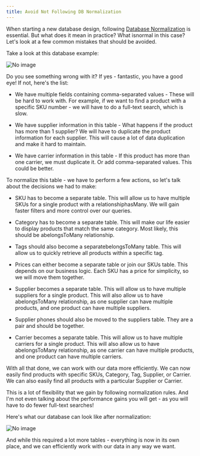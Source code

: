 ```yaml
---
title: Avoid Not Following DB Normalization
---
```


When starting a new database design, following [Database Normalization](https://en.wikipedia.org/wiki/Database_normalization) is essential. But what does it mean in practice? What is<span class="text-[13px] bg-[#EDEEF3] px-2 py-1">normal</span> in this case? Let's look at a few common mistakes that should be avoided.

Take a look at this database example:

![No image](/images/47_img1.png)

Do you see something wrong with it? If yes - fantastic, you have a good eye! If not, here's the list:

- We have multiple fields containing comma-separated values - These will be hard to work with. For example, if we want to find a product with a specific SKU number - we will have to do a full-text search, which is slow.

- We have supplier information in this table - What happens if the product has more than 1 supplier? We will have to duplicate the product information for each supplier. This will cause a lot of data duplication and make it hard to maintain.

- We have carrier information in this table - If this product has more than one carrier, we must duplicate it. Or add comma-separated values. This could be better.

To normalize this table - we have to perform a few actions, so let's talk about the decisions we had to make:

- SKU has to become a separate table. This will allow us to have multiple SKUs for a single product with a relationship<span class="text-[13px] bg-[#EDEEF3] px-2 py-1">hasMany</span>. We will gain faster filters and more control over our queries.

- Category has to become a separate table. This will make our life easier to display products that match the same category. Most likely, this should be a<span class="text-[13px] bg-[#EDEEF3] px-2 py-1">belongsToMany</span> relationship.

- Tags should also become a separate<span class="text-[13px] bg-[#EDEEF3] px-2 py-1">belongsToMany</span> table. This will allow us to quickly retrieve all products within a specific tag.

- Prices can either become a separate table or join our SKUs table. This depends on our business logic. Each SKU has a price for simplicity, so we will move them together.

- Supplier becomes a separate table. This will allow us to have multiple suppliers for a single product. This will also allow us to have a<span class="text-[13px] bg-[#EDEEF3] px-2 py-1">belongsToMany</span> relationship, as one supplier can have multiple products, and one product can have multiple suppliers.

- Supplier phones should also be moved to the suppliers table. They are a pair and should be together.

- Carrier becomes a separate table. This will allow us to have multiple carriers for a single product. This will also allow us to have a<span class="text-[13px] bg-[#EDEEF3] px-2 py-1">belongsToMany</span> relationship, as one carrier can have multiple products, and one product can have multiple carriers.

With all that done, we can work with our data more efficiently. We can now easily find products with specific SKUs, Category, Tag, Supplier, or Carrier. We can also easily find all products with a particular Supplier or Carrier.

This is a lot of flexibility that we gain by following normalization rules. And I'm not even talking about the performance gains you will get - as you will have to do fewer full-text searches!

Here's what our database can look like after normalization:

![No image](/images/47_img2.png)

And while this required a lot more tables - everything is now in its own place, and we can efficiently work with our data in any way we want.